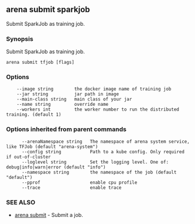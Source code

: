 ## arena submit sparkjob 

Submit SparkJob as training job.

### Synopsis

Submit SparkJob as training job.

```
arena submit tfjob [flags]
```

### Options

```
    --image string        the docker image name of training job
    --jar string          jar path in image
    --main-class string   main class of your jar
    --name string         override name
    --workers int         the worker number to run the distributed training. (default 1)
```

### Options inherited from parent commands

```
      --arenaNamespace string   The namespace of arena system service, like TFJob (default "arena-system")
      --config string           Path to a kube config. Only required if out-of-cluster
      --loglevel string         Set the logging level. One of: debug|info|warn|error (default "info")
      --namespace string        the namespace of the job (default "default")
      --pprof                   enable cpu profile
      --trace                   enable trace
```

### SEE ALSO

* [arena submit](arena_submit.md)	 - Submit a job.

